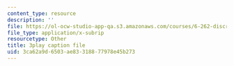 ```yaml
---
content_type: resource
description: ''
file: https://ol-ocw-studio-app-qa.s3.amazonaws.com/courses/6-262-discrete-stochastic-processes-spring-2011/3ca62a9d6503ae83318877978e45b273_GCFd0VVnWTw.srt
file_type: application/x-subrip
resourcetype: Other
title: 3play caption file
uid: 3ca62a9d-6503-ae83-3188-77978e45b273
---
```

